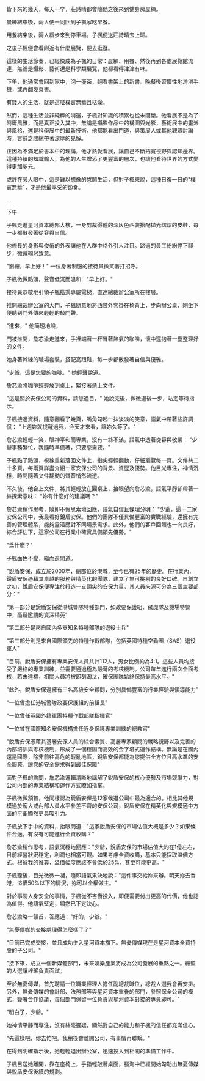 皆下來的幾天，每天一早，莊詩晴都會隨他之後來到健身房晨練。  

晨練結束後，兩人便一同回到子楓家吃早餐。

用餐結束後，兩人緩步來到停車場。子楓便送莊詩晴去上班。

之後子楓便會看附近有什麼展覽，便去逛逛。

這樣的生活節奏，已經快成為子楓的日常：晨練、用餐、然後再到各處展覽館流連，無論是攝影、藝術還是科學類展覽，他都看得津津有味。  

下午，他通常會回到家中，泡一壺茶，翻看書架上的新書。晚餐後習慣性地滑滑手機，或再翻幾頁書。  

有錢人的生活，就是這麼樸實無華且枯燥。 

然而，這種生活並非純粹的消遣，子楓對知識的積累也從未間斷。他看展不是為了附庸風雅，而是真正投入其中，無論是攝影作品中的構圖與光影，藝術展中的畫派與風格，還是科學展中的最新技術，他都能看出門道，與策展人或其他觀眾討論時，言辭之間總帶著深厚的見解。  

正因為不滿足於書本中的理論，他才熱愛看展，讓自己不斷拓寬視野與認知邊界。這種持續的知識輸入，為他的人生增添了更豐富的層次，也讓他看待世界的方式變得更加多元。  

或許在旁人眼中，這是難以想像的悠閒生活，但對子楓來說，這種日復一日的"樸實無華"，才是他最享受的節奏。

...

下午

子楓走進星河資本總部大樓，一身剪裁得體的深灰色西裝搭配拋光熠熠的皮鞋，每一步都散發著從容與自信。

他修長的身影與俊俏的外表讓他在人群中格外引人注目。路過的員工紛紛停下腳步，微微鞠躬致意。

"劉總，早上好！" 一位身著制服的接待員微笑著打招呼。

子楓微微點頭，聲音低沉而溫和："早上好。"

接待員恭敬地引領子楓搭乘專屬電梯，直達總裁辦公室所在樓層。

推開總裁辦公室的大門，子楓隨意地將西裝外套掛在椅背上，步向辦公桌，剛坐下便聽到門外傳來輕輕的敲門聲。

"進來。" 他簡短地說。

門被推開，詹芯渝走進來，手裡端著一杯冒著熱氣的咖啡，懷中還抱著一疊整理好的文件。

她身著幹練的職場套裝，搭配高跟鞋，每一步都散發著自信與優雅。

"少爺，這是您要的咖啡。" 她輕聲說道。

詹芯渝將咖啡輕輕放到桌上，緊接著遞上文件。

"這是關於安保公司的資料，請您過目。" 她說完後，微微退後一步，站定等待指示。


子楓接過資料，隨意翻看了幾頁，嘴角勾起一抹淡淡的笑意，語氣中帶著些許調侃：
"上週妳就提醒過我，今天才來看，讓妳久等了。"

詹芯渝輕輕一笑，眼神平和而專業，沒有一絲不滿，語氣中透著從容與敬業：
"少爺事務繁忙，我隨時準備著，只要您需要。"

子楓點了點頭，視線重新落回文件上，指尖輕輕翻動，仔細瀏覽每一頁。文件共二十多頁，每兩頁詳盡介紹一家安保公司的背景、資歷及優勢。他目光專注，神情沉穩，時間隨著文件翻動的聲音悄然流逝。

不久後，他合上文件，將其輕輕放在圓桌上，抬眼望向詹芯渝，語氣平靜卻帶著一絲探索意味：
"妳有什麼好的建議嗎？"

詹芯渝稍作思考，隨即不假思索地回應，語氣自信且條理分明：
"少爺，這十二家安保公司中，我最看好銳盾安保。他們的團隊不僅具備豐富的實戰經驗，還擁有完善的管理體系，能夠靈活應對不同場景需求。此外，他們的客戶回饋也一向良好，綜合評估下，這家公司在行業中確實具備領先優勢。"


"爲什麽？"

子楓面色不變，繼而追問道。

"銳盾安保，成立於2000年，總部位於港城，至今已有25年的歷史。在行業內，銳盾安保憑藉其卓越的服務與精英化的團隊，建立了無可挑剔的良好口碑。自創立之初，銳盾安保便專注於打造一支頂尖的安保力量，其人員來源可分為三個主要部分："

"第一部分是銳盾安保從港城警隊特種部門，如政要保護組、飛虎隊及機場特警中，高薪邀請的資深精英"

"第二部分是來自國內多支知名特種部隊的退役士兵"

"第三部分則是來自國際領先的特種作戰部隊，包括英國特種空勤團（SAS）退役軍人"

"目前，銳盾安保擁有專業安保人員共計112人，男女比例約為4:1。這些人員均接受了嚴格的專業訓練，並需要通過極為嚴苛的考核機制。公司每年進行兩次全面考核，若未達標，相關人員將被即刻淘汰，確保團隊始終保持最高水平。"

"此外，銳盾安保還擁有三名高級安全顧問，分別具備豐富的行業經驗與領導能力"

"一位曾擔任港城警隊政要保護組的前組長"

"一位曾任英國外籍軍團特種作戰部隊指揮官"

"一位曾在國際知名安保機構擔任近身保護專業訓練的總教官"

"銳盾安保憑藉其基層安保人員的綜合素質、高層專家顧問的戰略視野以及完善的內部培訓與考核機制，形成了一個穩固而高效的金字塔式運作結構。無論是在國內還是國際，除非前往高危的戰亂地區，銳盾安保都能為您提供全方位且高水準的安全服務，讓您的安全需求得到最佳保障"

面對子楓的詢問，詹芯渝邏輯清晰地講解了銳盾安保的核心優勢及市場競爭力，對公司內部的專業結構和運作方式瞭如指掌。 

子楓微微頷首，他同樣認為銳盾安保是12家候選公司中最為適合的。相比其他規模過於龐大或內部人員水平參差不齊的安保公司，銳盾安保在精英化與規模適中方面的平衡顯然更具吸引力。

子楓放下手中的資料，抬眼問道："這家銳盾安保的市場估值大概是多少？如果條件合適，有沒有可能進行全資收購？"  

詹芯渝稍作思考，語氣沉穩地回應："少爺，銳盾安保的市場估值大約在1億左右，目前經營狀況穩定，利潤也相當可觀。如果考慮全資收購，基本只能採取溢價方式。根據我的推算，溢價幅度應該不會低於25%，甚至可能更高。"  

子楓聽後，目光微微一凝，隨即語氣果決地說："這件事交給妳來辦。明天妳去香港，溢價50%以下的情況，妳可以全權做主。"  

對於事關人身安全的事情，子楓從不吝嗇投入，即便需要付出更高的代價，他也認為值得。他語氣堅定，顯然已下定決心。  

詹芯渝略一頷首，答應道："好的，少爺。"  

"無憂傳媒的交接處理得怎麼樣了？"

"目前已完成交接，並且成功併入星河資本旗下。無憂傳媒現在是星河資本全資持股的子公司。"

"接下來，成立一個新媒體部門，未來娛樂產業將成為公司發展的重點之一。總監的人選讓梓瑤負責面試。

至於無憂傳媒，首先聘請一位職業經理人擔任副總裁職位，總裁人選我會再安排。另外，無憂傳媒的會計部、法務部等與星河資本重疊的部門，參照保全公司的模式，簽署合作協議，每個部門保留一位負責與星河資本對接的專員即可。"

"明白了，少爺。"

她神情平靜而專注，沒有絲毫遲疑，顯然對自己的能力和子楓的信任都充滿信心。

"先這樣吧，你去忙吧。我稍後會離開公司，有事情再聯繫。"

在得到明確指示後，她輕輕退出辦公室，迅速投入到相關的準備工作中。  

子楓目送她離開，靠在座椅上，手指輕敲著桌面，腦海中已經開始勾勒出無憂傳媒與銳盾安保後續的規劃。

